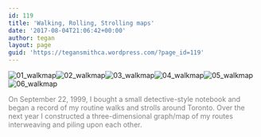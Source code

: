 ```yaml
---
id: 119
title: 'Walking, Rolling, Strolling maps'
date: '2017-08-04T21:06:42+00:00'
author: tegan
layout: page
guid: 'https://tegansmithca.wordpress.com/?page_id=119'
---
```


![01_walkmap](https://tegansmithca.files.wordpress.com/2017/08/01_walkmap.jpg)![02_walkmap](https://tegansmithca.files.wordpress.com/2017/08/02_walkmap.jpg)![03_walkmap](https://tegansmithca.files.wordpress.com/2017/08/03_walkmap.jpg)![04_walkmap](https://tegansmithca.files.wordpress.com/2017/08/04_walkmap.jpg)![05_walkmap](https://tegansmithca.files.wordpress.com/2017/08/05_walkmap.jpg)![06_walkmap](https://tegansmithca.files.wordpress.com/2017/08/06_walkmap.jpg)

<span style="color:#808080;">On September 22, 1999, I bought a small detective-style notebook and began a record of my routine walks and strolls around Toronto. Over the next year I constructed a three-dimensional graph/map of my routes interweaving and piling upon each other.</span>